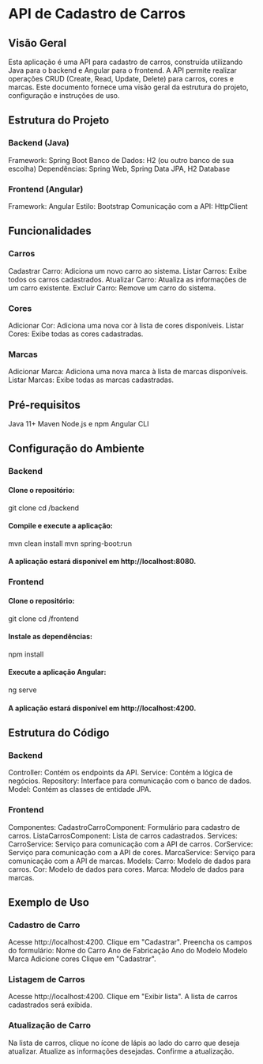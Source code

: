 # API de Cadastro de Carros
## Visão Geral
Esta aplicação é uma API para cadastro de carros, construída utilizando Java para o backend e Angular para o frontend. A API permite realizar operações CRUD (Create, Read, Update, Delete) para carros, cores e marcas. Este documento fornece uma visão geral da estrutura do projeto, configuração e instruções de uso.

## Estrutura do Projeto
### Backend (Java)
Framework: Spring Boot
Banco de Dados: H2 (ou outro banco de sua escolha)
Dependências: Spring Web, Spring Data JPA, H2 Database
### Frontend (Angular)
Framework: Angular
Estilo: Bootstrap
Comunicação com a API: HttpClient
## Funcionalidades
### Carros
Cadastrar Carro: Adiciona um novo carro ao sistema.
Listar Carros: Exibe todos os carros cadastrados.
Atualizar Carro: Atualiza as informações de um carro existente.
Excluir Carro: Remove um carro do sistema.
### Cores
Adicionar Cor: Adiciona uma nova cor à lista de cores disponíveis.
Listar Cores: Exibe todas as cores cadastradas.
### Marcas
Adicionar Marca: Adiciona uma nova marca à lista de marcas disponíveis.
Listar Marcas: Exibe todas as marcas cadastradas.
## Pré-requisitos
Java 11+
Maven
Node.js e npm
Angular CLI

## Configuração do Ambiente
### Backend
#### Clone o repositório:

git clone <URL-do-repositorio>
cd <nome-do-repositorio>/backend

#### Compile e execute a aplicação:

mvn clean install
mvn spring-boot:run

#### A aplicação estará disponível em http://localhost:8080.

### Frontend

#### Clone o repositório:

git clone <URL-do-repositorio>
cd <nome-do-repositorio>/frontend

#### Instale as dependências:

npm install

#### Execute a aplicação Angular:

ng serve

#### A aplicação estará disponível em http://localhost:4200.

## Estrutura do Código
### Backend
Controller: Contém os endpoints da API.
Service: Contém a lógica de negócios.
Repository: Interface para comunicação com o banco de dados.
Model: Contém as classes de entidade JPA.

### Frontend
Componentes:
CadastroCarroComponent: Formulário para cadastro de carros.
ListaCarrosComponent: Lista de carros cadastrados.
Services:
CarroService: Serviço para comunicação com a API de carros.
CorService: Serviço para comunicação com a API de cores.
MarcaService: Serviço para comunicação com a API de marcas.
Models:
Carro: Modelo de dados para carros.
Cor: Modelo de dados para cores.
Marca: Modelo de dados para marcas.

## Exemplo de Uso
### Cadastro de Carro
Acesse http://localhost:4200.
Clique em "Cadastrar".
Preencha os campos do formulário:
Nome do Carro
Ano de Fabricação
Ano do Modelo
Modelo
Marca
Adicione cores
Clique em "Cadastrar".

### Listagem de Carros
Acesse http://localhost:4200.
Clique em "Exibir lista".
A lista de carros cadastrados será exibida.
### Atualização de Carro
Na lista de carros, clique no ícone de lápis ao lado do carro que deseja atualizar.
Atualize as informações desejadas.
Confirme a atualização.
